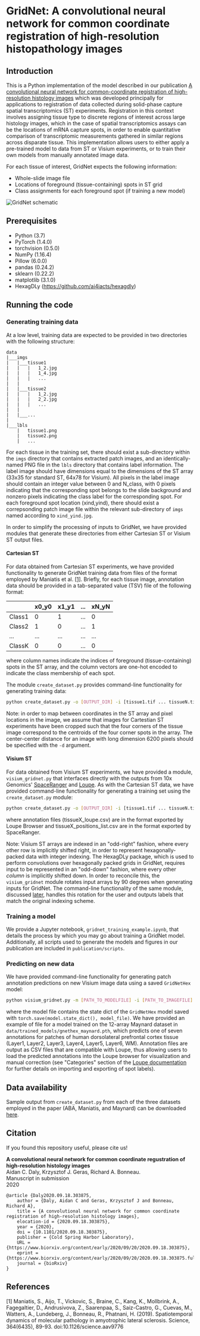 # GridNet: A convolutional neural network for common coordinate registration of high-resolution histopathology images

## Introduction
This is a Python implementation of the model described in our publication [A convolutional neural network for common-coordinate registration of high-resolution histology images](https://www.biorxiv.org/content/10.1101/2020.09.18.303875v1) which was developed principally for applications to registration of data collected during solid-phase capture spatial transcriptomics (ST) experiments. Registration in this context involves assigning tissue type to discrete regions of interest across large histology images, which in the case of spatial transcriptomics assays can be the locations of mRNA capture spots, in order to enable quantitative comparison of transcriptomic measurements gathered in similar regions across disparate tissue. This implementation allows users to either apply a pre-trained model to data from ST or Visium experiments, or to train their own models from manually annotated image data. 

For each tissue of interest, GridNet expects the following information:
* Whole-slide image file
* Locations of foreground (tissue-containing) spots in ST grid
* Class assignments for each foreground spot (if training a new model)

![GridNet schematic](publication/GridNet.jpg)

## Prerequisites
* Python (3.7)
* PyTorch (1.4.0)
* torchvision (0.5.0)
* NumPy (1.16.4)
* Pillow (6.0.0)
* pandas (0.24.2)
* sklearn (0.22.2)
* matplotlib (3.1.0)
* HexagDLy (https://github.com/ai4iacts/hexagdly)

## Running the code

### Generating training data

At a low level, training data are expected to be provided in two directories with the following structure:
```
data
|___imgs
|   |___tissue1
|   |   |   1_2.jpg
|   |   |   1_4.jpg
|   |   |   ...
|   |  
|   |___tissue2
|   |   |   1_2.jpg
|   |   |   2_2.jpg
|   |   |   ...
|   |
|   |___...
|  
|___lbls
    |   tissue1.png
    |   tissue2.png
    |   ...
```
For each tissue in the training set, there should exist a sub-directory within the ```imgs``` directory that contains extracted patch images, and an identically-named PNG file in the ```lbls``` directory that contains label information. The label image should have dimensions equal to the dimensions of the ST array (33x35 for standard ST, 64x78 for Visium). All pixels in the label image should contain an integer value between 0 and N_class, with 0 pixels indicating that the corresponding spot belongs to the slide background and nonzero pixels indicating the class label for the corresponding spot. For each foreground spot location (xind,yind), there should exist a correpsonding patch image file within the relevant sub-directory of ```imgs``` named according to ```xind_yind.jpg```.

In order to simplify the processing of inputs to GridNet, we have provided modules that generate these directories from either Cartesian ST or Visium ST output files.

#### Cartesian ST

For data obtained from Cartesian ST experiments, we have provided functionality to generate GridNet training data from files of the format employed by Maniatis et al. [[1]](#1). Briefly, for each tissue image, annotation data should be provided in a tab-separated value (TSV) file of the following format:

|        | x0_y0 | x1_y1 | ...  | xN_yN |
| ------ | ----- | ----- | ---- | ------|
| Class1 | 0     | 1     | ...  | 0     |
| Class2 | 1     | 0     | ...  | 1     |
| ...    | ...   | ...   | ...  | ...   |
| ClassK | 0     | 0     | ...  | 0     |

where column names indicate the indices of foreground (tissue-containing) spots in the ST array, and the column vectors are one-hot encoded to indicate the class membership of each spot.

The module ```create_dataset.py``` provides command-line functionality for generating training data:

```bash
python create_dataset.py -o [OUTPUT_DIR] -i [tissue1.tif ... tissueN.tif] -a [tissue1_annot.tsv ... tissueN_annot.tsv] [-p [PATCH_SIZE]]
```

Note: in order to map between coordinates in the ST array and pixel locations in the image, we assume that images for Cartestian ST experiments have been cropped such that the four corners of the tissue image correspond to the centroids of the four corner spots in the array. The center-center distance for an image with long dimension 6200 pixels should be specified with the ```-d``` argument.

#### Visium ST

For data obtained from Visium ST experiments, we have provided a module, ```visium_gridnet.py``` that interfaces directly with the outputs from 10x Genomics' [SpaceRanger](https://support.10xgenomics.com/spatial-gene-expression/software/pipelines/latest/output/images) and [Loupe](https://support.10xgenomics.com/single-cell-gene-expression/software/visualization/latest/tutorial-interoperability). As with the Cartesian ST data, we have provided command-line functionality for generating a training set using the ```create_dataset.py``` module:

```bash
python create_dataset.py -o [OUTPUT_DIR] -i [tissue1.tif ... tissueN.tif] -a [tissue1_loupe.csv ... tissueN_loupe.csv] -t [tissue1_positions_list.csv ... tissueN_positions_list.csv] [-c [class1 ... classK]] [-p [PATCH_SIZE]] [-d [CENTER_CENTER_DIST]]
```

where annotation files (tissueX_loupe.csv) are in the format exported by Loupe Browser and tissueX_positions_list.csv are in the format exported by SpaceRanger.

Note: Visium ST arrays are indexed in an "odd-right" fashion, where every other row is implicitly shifted right, in order to represent hexagonally-packed data with integer indexing. The HexagDLy package, which is used to perform convolutions over hexagonally packed grids in GridNet, requires input to be represented in an "odd-down" fashion, where every other *column* is implicitly shifted down. In order to reconcile this, the ```visium_gridnet``` module rotates input arrays by 90 degrees when generating inputs for GridNet. The command-line functionality of the same module, discussed [later](#predicting-on-new-data), handles this rotation for the user and outputs labels that match the original indexing scheme.

### Training a model

We provide a Jupyter notebook, ```gridnet_training_example.ipynb```, that details the process by which you may go about training a GridNet model. Additionally, all scripts used to generate the models and figures in our publication are included in ```publication/scripts```.

### Predicting on new data

We have provided command-line functionality for generating patch annotation predictions on new Visium image data using a saved ```GridNetHex``` model:

```bash
python visium_gridnet.py -m [PATH_TO_MODELFILE] -i [PATH_TO_IMAGEFILE] -t [PATH_TO_TISSUE_POSITION_LISTFILE] -c [class1 ... classK] [-a [ANNOT_FILE_DEST]]
```
where the model file contains the state dict of the ```GridNetHex``` model saved with `torch.save(model.state_dict(), model_file)`. We have provided an example of file for a model trained on the 12-array Maynard dataset in ```data/trained_models/gnethex_maynard.pth```, which predicts one of seven annotations for patches of human dorsolateral prefrontal cortex tissue (Layer1, Layer2, Layer3, Layer4, Layer5, Layer6, WM). 
Annotation files are output as CSV files that are compatible with Loupe, thus allowing users to load the predicted annotations into the Loupe browser for visualization and manual correction (see "Categories" section of the [Loupe documentation](https://support.10xgenomics.com/single-cell-gene-expression/software/visualization/latest/tutorial-interoperability) for further details on importing and exporting of spot labels).

## Data availability

Sample output from ```create_dataset.py``` from each of the three datasets employed in the paper (ABA, Maniatis, and Maynard) can be downloaded [here](https://osf.io/mj85k/?view_only=4db599e539274f689bab7efccd544f7a).

## Citation

If you found this repository useful, please cite us!

**A convolutional neural network for common coordinate regustration of high-resolution histology images**\
Aidan C. Daly, Krzysztof J. Geras, Richard A. Bonneau.\
Manuscript in submission\
2020

    @article {Daly2020.09.18.303875,
        author = {Daly, Aidan C and Geras, Krzysztof J and Bonneau, Richard A},
        title = {A convolutional neural network for common coordinate registration of high-resolution histology images},
        elocation-id = {2020.09.18.303875},
        year = {2020},
        doi = {10.1101/2020.09.18.303875},
        publisher = {Cold Spring Harbor Laboratory},
        URL = {https://www.biorxiv.org/content/early/2020/09/20/2020.09.18.303875},
        eprint = {https://www.biorxiv.org/content/early/2020/09/20/2020.09.18.303875.full.pdf},
        journal = {bioRxiv}
    }

## References

<a id="1">[1]</a> 
Maniatis, S., Aijo, T., Vickovic, S., Braine, C., Kang, K., Mollbrink, A., Fagegaltier, D., Andrusivova, Z., Saarenpaa, S., Saiz-Castro, G., Cuevas, M., Watters, A., Lundeberg, J., Bonneau, R., Phatnani, H. (2019). 
Spatiotemporal dynamics of molecular pathology in amyotrophic lateral sclerosis. 
Science, 364(6435), 89-93.
doi:10.1126/science.aav9776
